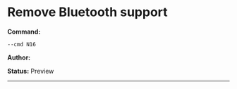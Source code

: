 # Remove Bluetooth support
**Command:** 
~~~
--cmd N16
~~~

**Author:** 

**Status:** Preview



***

